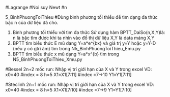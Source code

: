 #Lagrange
#Noi suy Newt #n

<!--  -->

5_BinhPhuongToiThieu #Dùng bình phương tối thiểu để tìm dạng đa thức bậc n của dữ liệu đã cho.

1. Bình phương tối thiểu với tìm đa thức
   Sử dụng hàm BPTT_DaiSo(n,X,Y)là:
   	n là bậc tìm được khi ta nhìn vào đồ thị dữ liệu
   	X,Y là data mảng X,Y 
2. BPTT tìm biểu thức E mũ dạng Y=a*e^{bx} và giá trị y=Y hoặc y=Y-D (nếu y có gtri âm)
tìm trong N5_BinhPhuongToiThieu_Emu.py
3. BPTT tìm biểu thức x mũ dạng Y=a*x^{b} 
tìm trong N5_BinhPhuongToiThieu_Xmu.py
<!--  -->

#Bessel
2n+2 mốc
run:
Nhập vị trí giới hạn của X và Y trong excel
VD:
x0=40 #index = 8
h=5
X1=X1[7:11] #index =7->10
Y1=Y1[7:11]

<!--  -->

#Steclinh
2n+1 mốc
run:
Nhập vị trí giới hạn của X và Y trong excel
VD:
x0=40 #index = 8
h=5
X1=X1[7:10] #index =7->9
Y1=Y1[7:10]
